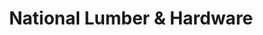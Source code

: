 ---
title: "National Lumber & Hardware"
url: /san-juan/national-lumber-and-hardware/
shop: hardware
---